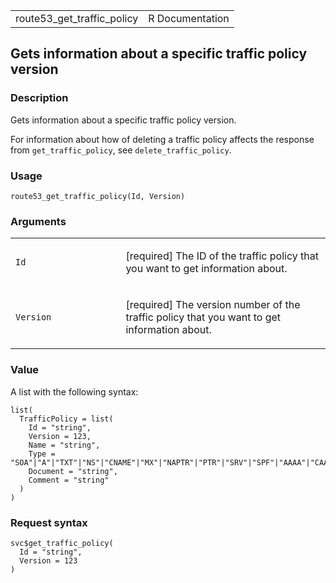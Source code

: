 <table style="width: 100%;">
<tbody>
<tr class="odd">
<td>route53_get_traffic_policy</td>
<td style="text-align: right;">R Documentation</td>
</tr>
</tbody>
</table>

## Gets information about a specific traffic policy version

### Description

Gets information about a specific traffic policy version.

For information about how of deleting a traffic policy affects the
response from `get_traffic_policy`, see `delete_traffic_policy`.

### Usage

    route53_get_traffic_policy(Id, Version)

### Arguments

<table>
<colgroup>
<col style="width: 35%" />
<col style="width: 65%" />
</colgroup>
<tbody>
<tr class="odd">
<td><code id="route53_get_traffic_policy_:_Id">Id</code></td>
<td><p>[required] The ID of the traffic policy that you want to get
information about.</p></td>
</tr>
<tr class="even">
<td><code id="route53_get_traffic_policy_:_Version">Version</code></td>
<td><p>[required] The version number of the traffic policy that you want
to get information about.</p></td>
</tr>
</tbody>
</table>

### Value

A list with the following syntax:

    list(
      TrafficPolicy = list(
        Id = "string",
        Version = 123,
        Name = "string",
        Type = "SOA"|"A"|"TXT"|"NS"|"CNAME"|"MX"|"NAPTR"|"PTR"|"SRV"|"SPF"|"AAAA"|"CAA"|"DS",
        Document = "string",
        Comment = "string"
      )
    )

### Request syntax

    svc$get_traffic_policy(
      Id = "string",
      Version = 123
    )
